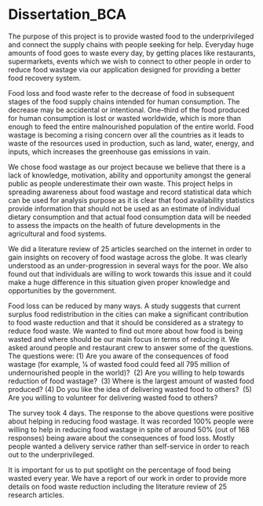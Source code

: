 # Dissertation_BCA
The purpose of this project is to provide wasted food to the underprivileged and connect the supply chains with people seeking for help. Everyday huge amounts of food goes to waste every day, by getting places like restaurants, supermarkets, events which we wish to connect to other people in order to reduce food wastage via our application designed for providing a better food recovery system.

Food loss and food waste refer to the decrease of food in subsequent stages of the food supply chains intended for human consumption. The decrease may be accidental or intentional. One-third of the food produced for human consumption is lost or wasted worldwide, which is more than enough to feed the entire malnourished population of the entire world. Food wastage is becoming a rising concern over all the countries as it leads to waste of the resources used in production, such as land, water, energy, and inputs, which increases the greenhouse gas emissions in vain.

We chose food wastage as our project because we believe that there is a lack of knowledge, motivation, ability and opportunity amongst the general public as people underestimate their own waste. This project helps in spreading awareness about food wastage and record statistical data which can be used for analysis purpose as it is clear that food availability statistics provide information that should not be used as an estimate of individual dietary consumption and that actual food consumption data will be needed to assess the impacts on the health of future developments in the agricultural and food systems. 

We did a literature review of 25 articles searched on the internet in order to gain insights on recovery of food wastage across the globe. It was clearly understood as an under-progression in several ways for the poor. We also found out that individuals are willing to work towards this issue and it could make a huge difference in this situation given proper knowledge and opportunities by the government. 

Food loss can be reduced by many ways. A study suggests that current surplus food redistribution in the cities can make a significant contribution to food waste reduction and that it should be considered as a strategy to reduce food waste. We wanted to find out more about how food is being wasted and where should be our main focus in terms of reducing it. We asked around people and restaurant crew to answer some of the questions. The questions were:
(1) Are you aware of the consequences of food wastage (for example, 1⁄4 of wasted food could feed all 795 million of undernourished people in the world)?  (2) Are you willing to help towards reduction of food wastage?  (3) Where is the largest amount of wasted food produced? (4) Do you like the idea of delivering wasted food to others?  (5) Are you willing to volunteer for delivering wasted food to others?

The survey took 4 days. The response to the above questions were positive about helping in reducing food wastage. It was recorded 100% people were willing to help in reducing food wastage in spite of around 50% (out of 168 responses) being aware about the consequences of food loss. Mostly people wanted a delivery service rather than self-service in order to reach out to the underprivileged. 

It is important for us to put spotlight on the percentage of food being wasted every year. We have a report of our work in order to provide more details on food waste reduction including the literature review of 25 research articles. 
